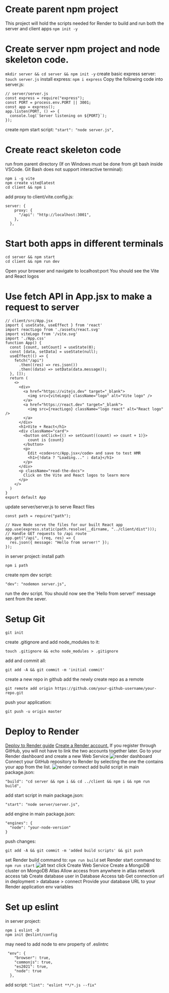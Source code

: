 # Create parent npm project
This project will hold the scripts needed for Render to build and run both the server and client apps
`npm init -y`
# Create server npm project and node skeleton code.
`mkdir server && cd server && npm init -y`
create basic express server:
`touch server.js`
install express:
`npm i express`
Copy the following code into server.js:
```
// server/server.js
const express = require("express");
const PORT = process.env.PORT || 3001;
const app = express();
app.listen(PORT, () => {
  console.log(`Server listening on ${PORT}`);
});
```
create npm start script: `"start": "node server.js",`
# Create react skeleton code
run from parent directory (If on Windows must be done from git bash inside VSCode. Git Bash does not support interactive terminal):
```
npm i -g vite
npm create vite@latest
cd client && npm i
```
add proxy to client/vite.config.js:
```
server: {
    proxy: {
      "/api": "http://localhost:3001",
    },
  },
```
# Start both apps in different terminals
```
cd server && npm start
cd client && npm run dev
```
Open your browser and navigate to localhost:port
You should see the Vite and React logos
# Use fetch API in App.jsx to make a request to server
```
// client/src/App.jsx
import { useState, useEffect } from 'react'
import reactLogo from './assets/react.svg'
import viteLogo from '/vite.svg'
import './App.css'
function App() {
  const [count, setCount] = useState(0);
  const [data, setData] = useState(null);
  useEffect(() => {
    fetch("/api")
      .then((res) => res.json())
      .then((data) => setData(data.message));
  }, []);
  return (
    <>
      <div>
        <a href="https://vitejs.dev" target="_blank">
          <img src={viteLogo} className="logo" alt="Vite logo" />
        </a>
        <a href="https://react.dev" target="_blank">
          <img src={reactLogo} className="logo react" alt="React logo" />
        </a>
      </div>
      <h1>Vite + React</h1>
      <div className="card">
        <button onClick={() => setCount((count) => count + 1)}>
          count is {count}
        </button>
        <p>
          Edit <code>src/App.jsx</code> and save to test HMR
          <h1>{!data ? "Loading..." : data}</h1>
        </p>
      </div>
      <p className="read-the-docs">
        Click on the Vite and React logos to learn more
      </p>
    </>
  )
}
export default App
```
update server/server.js to serve React files
```
const path = require("path");
```
```
// Have Node serve the files for our built React app
app.use(express.static(path.resolve(__dirname, "../client/dist")));
// Handle GET requests to /api route
app.get("/api", (req, res) => {
  res.json({ message: "Hello from server!" });
});
```
in server project:
install path
```
npm i path
```
create npm dev script:
```
"dev": "nodemon server.js",
```
run the dev script. You should now see the 'Hello from server!' message sent from the sever.
# Setup Git
```
git init
```
create .gitignore and add node_modules to it:
```
touch .gitignore && echo node_modules > .gitignore
```
add and commit all:
```
git add -A && git commit -m 'initial commit'
```
create a new repo in github
add the newly create repo as a remote
```
git remote add origin https://github.com/your-github-username/your-repo.git
```
push your application:
```
git push -u origin master
```
# Deploy to Render
[Deploy to Render guide](https://github.com/MediaComem/comem-archioweb/blob/main/guides/deploy-in-the-cloud.md)
[Create a Render account.](https://dashboard.render.com/register?next=/) If you register through GitHub, you will not have to link the two accounts together later.
Go to your Render dashboard and create a new Web Service
![render dashboard](https://github.com/MediaComem/comem-archioweb/raw/main/guides/images/render-02-create.png)
Connect your GitHub repository to Render by selecting the one the contains your app from the list.
![render connect](https://github.com/MediaComem/comem-archioweb/raw/main/guides/images/render-03-connect.png)
add build script in main package.json:
```
"build": "cd server && npm i && cd ../client && npm i && npm run build",
```
add start script in main package.json:
```
"start": "node server/server.js",
```
add engine in main package.json:
```
"engines": {
  "node": "your-node-version"
}
```
push changes:
```
git add -A && git commit -m 'added build scripts' && git push
```
set Render build command to: `npm run build`
set Render start command to: `npm run start`
![alt text](https://github.com/ctdalton/student-registration/blob/master/renderInfo.png?raw=true)
click Create Web Service
Create a MongoDB cluster on MongoDB Atlas
Allow access from anywhere in atlas network access tab
Create database user in Database Access tab
Get connection url in deployment > database > connect
Provide your database URL to your Render application env variables
# Set up eslint
in server project:
```
npm i eslint -D
npm init @eslint/config
```
may need to add node to env property of .eslintrc
```
 "env": {
    "browser": true,
    "commonjs": true,
    "es2021": true,
    "node": true
  },
```
add script: `"lint": "eslint **/*.js --fix"`
